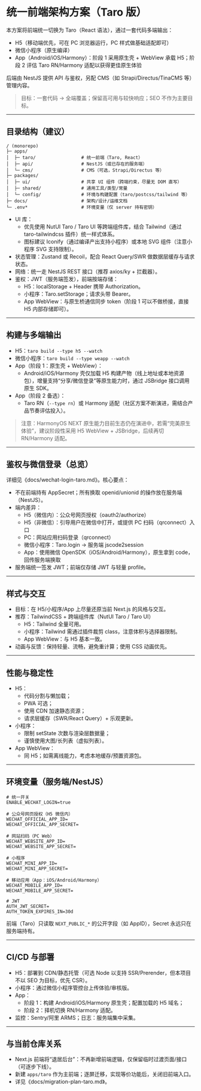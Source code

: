 # 统一前端架构方案（Taro 版）

本方案将前端统一切换为 Taro（React 语法），通过一套代码多端输出：
- H5（移动端优先，可在 PC 浏览器运行，PC 样式做基础适配即可）
- 微信小程序（原生编译）
- App（Android/iOS/Harmony）：阶段 1 采用原生壳 + WebView 承载 H5；阶段 2 评估 Taro RN/Harmony 适配以获得更佳原生体验

后端由 NestJS 提供 API 与鉴权，另配 CMS（如 Strapi/Directus/TinaCMS 等）管理内容。

> 目标：一套代码 → 全端覆盖；保留高可用与较快响应；SEO 不作为主要目标。

---

## 目录结构（建议）

```
/ (monorepo)
├─ apps/
│  ├─ taro/                 # 统一前端（Taro, React）
│  ├─ api/                  # NestJS（或已存在的服务端）
│  └─ cms/                  # CMS（可选，Strapi/Directus 等）
├─ packages/
│  ├─ ui/                   # 共享 UI 组件（跨端约束，尽量无 DOM 直写）
│  ├─ shared/               # 通用工具/类型/常量
│  └─ config/               # 环境与构建配置（taro/postcss/tailwind 等）
├─ docs/                    # 架构/设计/运维文档
└─ .env*                    # 环境变量（仅 server 持有密钥）
```

- UI 库：
  - 优先使用 NutUI Taro / Taro UI 等跨端组件库，结合 Tailwind（通过 taro-tailwindcss 插件）统一样式体系。
  - 图标建议 Iconify（通过编译产出支持小程序）或本地 SVG 组件（注意小程序 SVG 支持限制）。
- 状态管理：Zustand 或 Recoil，配合 React Query/SWR 做数据层缓存与请求状态。
- 网络：统一走 NestJS REST 接口（推荐 axios/ky + 拦截器）。
- 鉴权：JWT（服务端签发），前端按端存储：
  - H5：localStorage + Header 携带 Authorization。
  - 小程序：Taro.setStorage；请求头带 Bearer。
  - App WebView：与原生桥通信同步 token（阶段 1 可以不做桥接，直接 H5 内部存储即可）。

---

## 构建与多端输出

- H5：`taro build --type h5 --watch`
- 微信小程序：`taro build --type weapp --watch`
- App（阶段 1：原生壳 + WebView）：
  - Android/iOS/Harmony 壳仅加载 H5 构建产物（线上地址或本地资源包），增量支持“分享/微信登录”等原生能力时，通过 JSBridge 接口调用原生 SDK。
- App（阶段 2 备选）：
  - Taro RN（`--type rn`）或 Harmony 适配（社区方案不断演进，需结合产品节奏评估投入）。

> 注意：HarmonyOS NEXT 原生能力目前生态仍在演进中，若需“完美原生体验”，建议阶段性采用 H5 WebView + JSBridge，后续再切 RN/Harmony 适配。

---

## 鉴权与微信登录（总览）

详细见《docs/wechat-login-taro.md》。核心要点：
- 不在前端持有 AppSecret；所有换取 openid/unionid 的操作放在服务端（NestJS）。
- 端内差异：
  - H5（微信内）：公众号网页授权（oauth2/authorize）
  - H5（非微信）：引导用户在微信中打开，或提供 PC 扫码（qrconnect）入口
  - PC：网站应用扫码登录（qrconnect）
  - 微信小程序：Taro.login → 服务端 jscode2session
  - App：使用微信 OpenSDK（iOS/Android/Harmony），原生拿到 code，回传服务端换取
- 服务端统一签发 JWT；前端仅存储 JWT 与轻量 profile。

---

## 样式与交互

- 目标：在 H5/小程序/App 上尽量还原当前 Next.js 的风格与交互。
- 推荐：TailwindCSS + 跨端组件库（NutUI Taro / Taro UI）
  - H5：Tailwind 全量可用。
  - 小程序：Tailwind 需通过插件裁剪 class，注意体积与选择器限制。
  - App WebView：与 H5 基本一致。
- 动画与反馈：保持轻量、流畅，避免重计算；使用 CSS 动画优先。

---

## 性能与稳定性

- H5：
  - 代码分割与懒加载；
  - PWA 可选；
  - 使用 CDN 加速静态资源；
  - 请求层缓存（SWR/React Query）+ 乐观更新。
- 小程序：
  - 限制 setState 次数与渲染层数据量；
  - 谨慎使用大图/长列表（虚拟列表）。
- App WebView：
  - 同 H5；如需离线能力，考虑本地缓存/预置资源包。

---

## 环境变量（服务端/NestJS）

```
# 统一开关
ENABLE_WECHAT_LOGIN=true

# 公众号网页授权（H5 微信内）
WECHAT_OFFICIAL_APP_ID=
WECHAT_OFFICIAL_APP_SECRET=

# 网站扫码（PC Web）
WECHAT_WEBSITE_APP_ID=
WECHAT_WEBSITE_APP_SECRET=

# 小程序
WECHAT_MINI_APP_ID=
WECHAT_MINI_APP_SECRET=

# 移动应用（App：iOS/Android/Harmony）
WECHAT_MOBILE_APP_ID=
WECHAT_MOBILE_APP_SECRET=

# JWT
AUTH_JWT_SECRET=
AUTH_TOKEN_EXPIRES_IN=30d
```

前端（Taro）只读取 `NEXT_PUBLIC_*` 的公开字段（如 AppID），Secret 永远只在服务端持有。

---

## CI/CD 与部署

- H5：部署到 CDN/静态托管（可选 Node 以支持 SSR/Prerender，但本项目不以 SEO 为目标，优先 CSR）。
- 小程序：通过微信小程序管控台上传体验/审核版。
- App：
  - 阶段 1：构建 Android/iOS/Harmony 原生壳；配置加载的 H5 域名；
  - 阶段 2：择机切换 RN/Harmony 适配。
- 监控：Sentry/阿里 ARMS；日志：服务端集中采集。

---

## 与当前仓库关系

- Next.js 前端将“退居后台”：不再新增前端逻辑，仅保留临时过渡页面/接口（可逐步下线）。
- 新建 `apps/taro` 作为主前端；逐屏迁移，实现等价功能后，关闭旧前端入口。
- 详见《docs/migration-plan-taro.md》。
